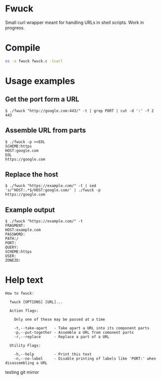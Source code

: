 # Fwuck

Small curl wrapper meant for handling URLs in shell scripts. Work in progress.

# Compile

```bash
cc -o fwuck fwuck.c -lcurl
```

# Usage examples


## Get the port form a URL
```console
$ ./fwuck "http://google.com:443/" -t | grep PORT | cut -d ':' -f 2
443
```

## Assemble URL from parts
```console
$ ./fwuck -p <<EOL
SCHEME:https
HOST:google.com
EOL
https://google.com
```

## Replace the host
```console
$ ./fwuck "https://example.com/" -t | sed 's/^HOST:.*$/HOST:google.com/' | ./fwuck -p
https://google.com
```

## Example output
```console
$ ./fwuck "https://example.com/" -t
FRAGMENT:
HOST:example.com
PASSWORD:
PATH:/
PORT:
QUERY:
SCHEME:https
USER:
ZONEID:
```

# Help text

```
How to fwuck:

  fwuck [OPTIONS] [URL]...

  Action flags:

    Only one of these may be passed at a time

    -t,--take-apart   - Take apart a URL into its component parts
    -p,--put-together - Assemble a URL from comonent parts
    -r,--replace      - Replace a part of a URL

  Utility Flags:

    -h,--help         - Print this text
    -n,--no-label     - Disable printing of labels like 'PORT:' when disassembling a URL
```

testing git mirror
